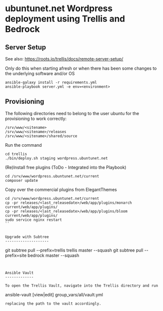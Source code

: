 ubuntunet.net Wordpress deployment using Trellis and Bedrock
============================================================

Server Setup
------------

See also: https://roots.io/trellis/docs/remote-server-setup/

Only do this when starting afresh or when there has been some changes to the underlying software and/or OS

```
ansible-galaxy install -r requirements.yml
ansible-playbook server.yml -e env=<environment>
```

Provisioning
------------

The following directories need to belong to the user ubuntu for the provisioning to work correctly:

```
/srv/www/<sitename>
/srv/www/<sitename>/releases
/srv/www/<sitename>/shared/source
```

Run the command

```
cd trellis
./bin/deploy.sh staging wordpress.ubuntunet.net
```

(Re)Install free plugins (ToDo - Integrated into the Playbook)

```
cd /srv/www/wordpress.ubuntunet.net/current
composer update
```

Copy over the commercial plugins from ElegantThemes

```
cd /srv/www/wordpress.ubuntunet.net/current
cp -pr releases/<last_releasedate>/web/app/plugins/monarch current/web/app/plugins/
cp -pr releases/<last_releasedate>/web/app/plugins/bloom current/web/app/plugins/
sudo service nginx restart
``


Upgrade with Subtree
--------------------

```
git subtree pull --prefix=trellis trellis master --squash
git subtree pull --prefix=site bedrock master --squash
```


Ansible Vault
-------------

To open the Trellis Vault, navigate into the Trellis directory and run 

```
ansible-vault [view|edit] group_vars/all/vault.yml 
```
replacing the path to the vault accordingly.